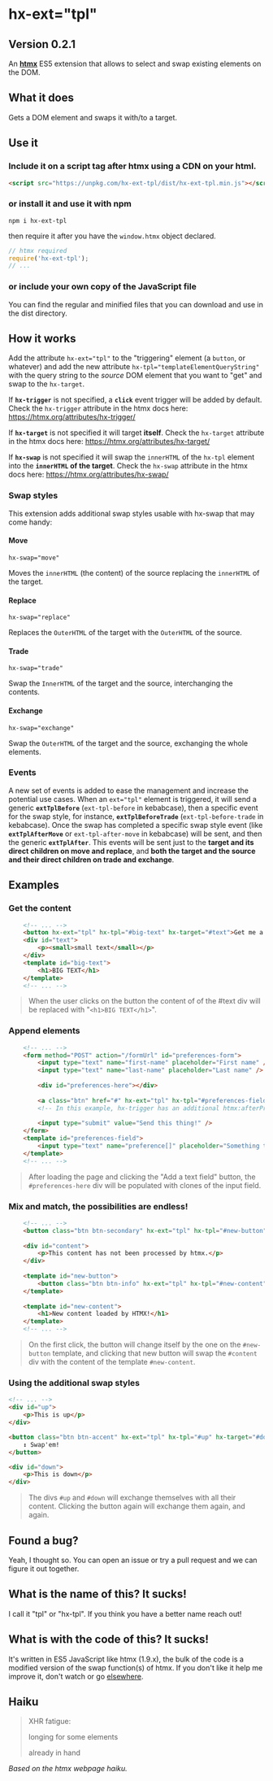 # hx-ext="tpl"
## Version 0.2.1

An **[htmx](https://htmx.org/essays/#memes)** ES5 extension that allows to select and swap existing elements on the DOM.

## What it does
Gets a DOM element and swaps it with/to a target.

## Use it
### Include it on a script tag after htmx using a CDN on your html.
```html
<script src="https://unpkg.com/hx-ext-tpl/dist/hx-ext-tpl.min.js"></script>
```
### or install it and use it with npm
```
npm i hx-ext-tpl
```
then require it after you have the `window.htmx` object declared.
```js
// htmx required
require('hx-ext-tpl');
// ...
```
### or include your own copy of the JavaScript file
You can find the regular and minified files that you can download and use in the dist directory.

## How it works
Add the attribute `hx-ext="tpl"` to the "triggering" element (a `button`, or whatever) and add the new attribute `hx-tpl="templateElementQueryString"` with the query string to the *source* DOM element that you want to "get" and swap to the `hx-target`.

If **`hx-trigger`** is not specified, a **`click`** event trigger will be added by default. Check the `hx-trigger` attribute in the htmx docs here: https://htmx.org/attributes/hx-trigger/

If **`hx-target`** is not specified it will target **itself**. Check the `hx-target` attribute in the htmx docs here: 
https://htmx.org/attributes/hx-target/

If **`hx-swap`** is not specified it will swap the `innerHTML` of the `hx-tpl` element into the **`innerHTML` of the target**.
Check the `hx-swap` attribute in the htmx docs here: 
https://htmx.org/attributes/hx-swap/

### Swap styles
This extension adds additional swap styles usable with hx-swap that may come handy:
#### Move
    hx-swap="move"
Moves the `innerHTML` (the content) of the source replacing the `innerHTML` of the target.

#### Replace
    hx-swap="replace"
Replaces the `OuterHTML` of the target with the `OuterHTML` of the source.

#### Trade
    hx-swap="trade"
Swap the `InnerHTML` of the target and the source, interchanging the contents.

#### Exchange
    hx-swap="exchange"
Swap the `OuterHTML` of the target and the source, exchanging the whole elements.

### Events
A new set of events is added to ease the management and increase the potential use cases.
When an `ext="tpl"` element is triggered, it will send a generic **`extTplBefore`** (`ext-tpl-before` in kebabcase), then a specific event for the swap style, for instance, **`extTplBeforeTrade`** (`ext-tpl-before-trade` in kebabcase).
Once the swap has completed a specific swap style event (like **`extTplAfterMove`** or `ext-tpl-after-move` in kebabcase) will be sent, and then the generic **`extTplAfter`**.
This events will be sent just to the **target and its direct children on move and replace**, and **both the target and the source and their direct children on trade and exchange**.

## Examples

### Get the content
```html
    <!-- ... -->
    <button hx-ext="tpl" hx-tpl="#big-text" hx-target="#text">Get me a big text</button>
    <div id="text">
    	<p><small>small text</small></p>
    </div>
    <template id="big-text">
    	<h1>BIG TEXT</h1>
    </template>
    <!-- ... -->
```
>When the user clicks on the button the content of of the #text div will be replaced with "`<h1>BIG TEXT</h1>`".

### Append elements
```html
    <!-- ... -->
    <form method="POST" action="/formUrl" id="preferences-form">
    	<input type="text" name="first-name" placeholder="First name" />
    	<input type="text" name="last-name" placeholder="Last name" />
    
        <div id="preferences-here"></div>
    
    	<a class="btn" href="#" hx-ext="tpl" hx-tpl="#preferences-field" hx-target="#preferences-here" hx-swap="beforeend" hx-trigger="click, htmx:afterProcessNode">Add a text field</a>
    	<!-- In this example, hx-trigger has an additional htmx:afterProcessNode event, so a field is appended right on load -->
    
        <input type="submit" value="Send this thing!" />
    </form>
    <template id="preferences-field">
        <input type="text" name="preference[]" placeholder="Something to say?" class="preference-input" />
    </template>
    <!-- ... -->
```
>After loading the page and clicking the "Add a text field" button, the `#preferences-here` div will be populated with clones of the input field.

### Mix and match, the possibilities are endless!
```html
    <!-- ... -->
    <button class="btn btn-secondary" hx-ext="tpl" hx-tpl="#new-button" hx-swap="outerHTML">Click me</button>
    
    <div id="content">
        <p>This content has not been processed by htmx.</p>
    </div>
    
    <template id="new-button">
        <button class="btn btn-info" hx-ext="tpl" hx-tpl="#new-content" hx-target="#content">Click me again</button>
    </template>
    
    <template id="new-content">
        <h1>New content loaded by HTMX!</h1>
    </template>
    <!-- ... -->
```

>On the first click, the button will change itself by the one on the `#new-button` template, and clicking that new button will swap the `#content` div with the content of the template `#new-content`.

### Using the additional swap styles
```html
<!-- ... -->
<div id="up">
    <p>This is up</p>
</div>

<button class="btn btn-accent" hx-ext="tpl" hx-tpl="#up" hx-target="#down" hx-swap="exchange">
    ↕️ Swap'em!
</button>

<div id="down">
    <p>This is down</p>
</div>
```
> The divs `#up` and `#down` will exchange themselves with all their content. Clicking the button again will exchange them again, and again.

## Found a bug?
Yeah, I thought so. You can open an issue or try a pull request and we can figure it out together.

## What is the name of this? It sucks!
I call it "tpl" or "hx-tpl". If you think you have a better name reach out!

## What is with the code of this? It sucks!
It's written in ES5 JavaScript like htmx (1.9.x), the bulk of the code is a modified version of the swap function(s) of htmx. If you don't like it help me improve it, don't watch or go [elsewhere](https://react.dev/).

## Haiku

> XHR fatigue:
>
> longing for some elements
>
> already in hand

*Based on the htmx webpage haiku.*
